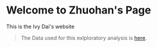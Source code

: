 # Welcome to Zhuohan's Page
This is the Ivy Dai's website

>The Data used for this exlploratory analysis is [here](https://engineering.purdue.edu/LASCI/research-data/outages/outagerisks).

